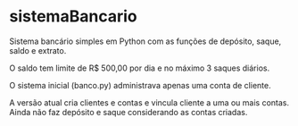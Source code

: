 # sistemaBancario
Sistema bancário simples em Python com as funções de depósito, saque, saldo e extrato.<p>
O saldo tem limite de R$ 500,00 por dia e no máximo 3 saques diários.<p>
O sistema inicial (banco.py) administrava apenas uma conta de cliente.<p>
A versão atual cria clientes e contas e vincula cliente a uma ou mais contas.
Ainda não faz depósito e saque considerando as contas criadas.

